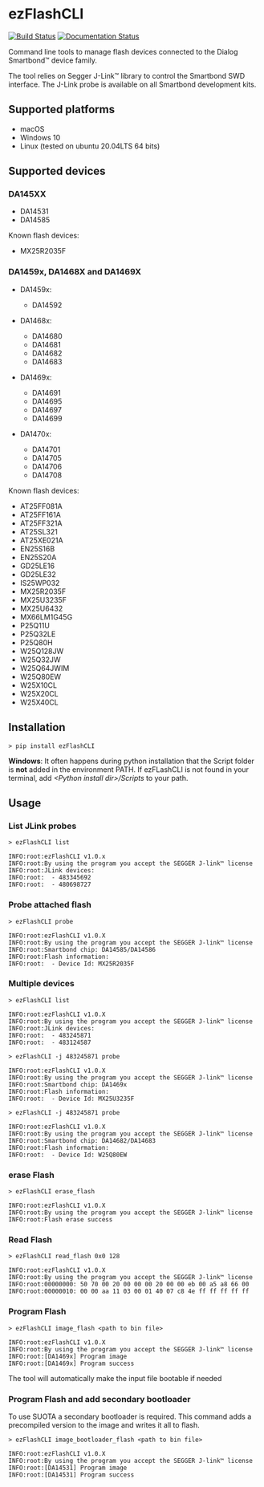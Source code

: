 # ezFlashCLI

[![Build Status](https://travis-ci.org/ezflash/ezFlashCLI.svg?branch=main)](https://travis-ci.org/ezflash/ezFlashCLI)
[![Documentation Status](https://readthedocs.org/projects/ezflashcli/badge/?version=latest)](https://ezflashcli.readthedocs.io/en/latest/?badge=latest)

Command line tools to manage flash devices connected to the Dialog Smartbond™ device family.

The tool relies on Segger J-Link™ library to control the Smartbond SWD interface. The J-Link probe is available on all Smartbond development kits.

## Supported platforms

* macOS
* Windows 10
* Linux (tested on ubuntu 20.04LTS 64 bits)

## Supported devices

### DA145XX

* DA14531
* DA14585

Known flash devices:

* MX25R2035F

### DA1459x, DA1468X and DA1469X

* DA1459x:
  * DA14592

* DA1468x:
  * DA14680
  * DA14681
  * DA14682
  * DA14683

* DA1469x:
  * DA14691
  * DA14695
  * DA14697
  * DA14699

* DA1470x:
  * DA14701
  * DA14705
  * DA14706
  * DA14708

Known flash devices:

* AT25FF081A
* AT25FF161A
* AT25FF321A
* AT25SL321
* AT25XE021A
* EN25S16B
* EN25S20A
* GD25LE16
* GD25LE32
* IS25WP032
* MX25R2035F
* MX25U3235F
* MX25U6432
* MX66LM1G45G
* P25Q11U
* P25Q32LE
* P25Q80H
* W25Q128JW
* W25Q32JW
* W25Q64JWIM
* W25Q80EW
* W25X10CL
* W25X20CL
* W25X40CL

## Installation

```
> pip install ezFlashCLI
```

**Windows**: It often happens during python installation that the Script folder is **not** added in the environment PATH. If ezFLashCLI is not found in your terminal, add *\<Python install dir\>/Scripts* to your path.

## Usage

### List JLink probes

```
> ezFlashCLI list

INFO:root:ezFlashCLI v1.0.x
INFO:root:By using the program you accept the SEGGER J-link™ license
INFO:root:JLink devices:
INFO:root:  - 483345692
INFO:root:  - 480698727
```

### Probe attached flash

```
> ezFlashCLI probe

INFO:root:ezFlashCLI v1.0.X
INFO:root:By using the program you accept the SEGGER J-link™ license
INFO:root:Smartbond chip: DA14585/DA14586
INFO:root:Flash information:
INFO:root:  - Device Id: MX25R2035F
```

### Multiple devices

```
> ezFlashCLI list

INFO:root:ezFlashCLI v1.0.X
INFO:root:By using the program you accept the SEGGER J-link™ license
INFO:root:JLink devices:
INFO:root:  - 483245871
INFO:root:  - 483124587

> ezFlashCLI -j 483245871 probe

INFO:root:ezFlashCLI v1.0.X
INFO:root:By using the program you accept the SEGGER J-link™ license
INFO:root:Smartbond chip: DA1469x
INFO:root:Flash information:
INFO:root:  - Device Id: MX25U3235F

> ezFlashCLI -j 483245871 probe

INFO:root:ezFlashCLI v1.0.X
INFO:root:By using the program you accept the SEGGER J-link™ license
INFO:root:Smartbond chip: DA14682/DA14683
INFO:root:Flash information:
INFO:root:  - Device Id: W25Q80EW
```

### erase Flash

```
> ezFlashCLI erase_flash

INFO:root:ezFlashCLI v1.0.X
INFO:root:By using the program you accept the SEGGER J-link™ license
INFO:root:Flash erase success
```

### Read Flash

```
> ezFlashCLI read_flash 0x0 128

INFO:root:ezFlashCLI v1.0.X
INFO:root:By using the program you accept the SEGGER J-link™ license
INFO:root:00000000: 50 70 00 20 00 00 00 20 00 00 eb 00 a5 a8 66 00
INFO:root:00000010: 00 00 aa 11 03 00 01 40 07 c8 4e ff ff ff ff ff
```

### Program Flash

```
> ezFlashCLI image_flash <path to bin file>

INFO:root:ezFlashCLI v1.0.X
INFO:root:By using the program you accept the SEGGER J-link™ license
INFO:root:[DA1469x] Program image
INFO:root:[DA1469x] Program success
```

The tool will automatically make the input file bootable if needed

### Program Flash and add secondary bootloader

To use SUOTA a secondary bootloader is required. This command adds a precompiled version to the image and writes it all to flash.

```
> ezFlashCLI image_bootloader_flash <path to bin file>

INFO:root:ezFlashCLI v1.0.X
INFO:root:By using the program you accept the SEGGER J-link™ license
INFO:root:[DA14531] Program image
INFO:root:[DA14531] Program success
```
